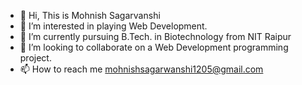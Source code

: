 - 👋 Hi, This is Mohnish Sagarvanshi
- 👀 I’m interested in playing Web Development.
- 🌱 I’m currently pursuing B.Tech. in Biotechnology from NIT Raipur
- 💞️ I’m looking to collaborate on a Web Development programming project.
- 📫 How to reach me mohnishsagarwanshi1205@gmail.com

<!---
Mohnish1205/Mohnish1205 is a ✨ special ✨ repository because its `README.md` (this file) appears on your GitHub profile.
You can click the Preview link to take a look at your changes.
--->

